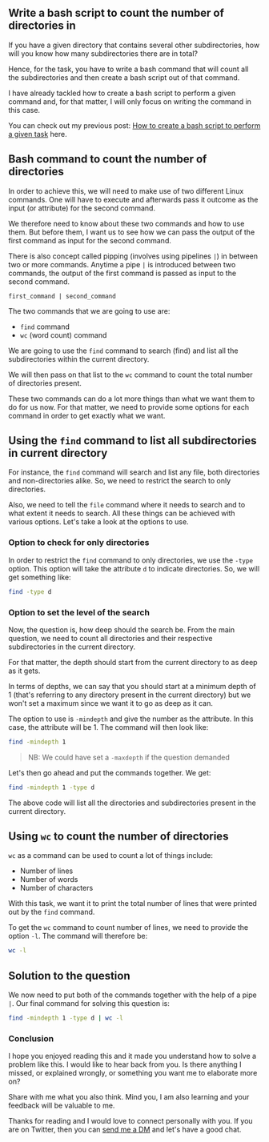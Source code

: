 ## Write a bash script to count the number of directories in

If you have a given directory that contains several other subdirectories, how will you know how many subdirectories there are in total?

Hence, for the task, you have to write a bash command that will count all the subdirectories and then create a bash script out of that command.

I have already tackled how to create a bash script to perform a given command and, for that matter, I will only focus on writing the command in this case.

You can check out my previous post: [How to create a bash script to perform a given task](https://medium.com/@ehoneahobed/how-to-write-a-script-that-performs-certain-commands-in-linux-ad4d9681a470) here. 

## Bash command to count the number of directories
In order to achieve this, we will need to make use of two different Linux commands. One will have to execute and afterwards pass it outcome as the input (or attribute) for the second command.

We therefore need to know about these two commands and how to use them. But before them, I want us to see how we can pass the output of the first command as input for the second command.

There is also concept called pipping (involves using pipelines `|`) in between two or more commands. Anytime a pipe `|` is introduced between two commands, the output of the first command is passed as input to the second command.

```
first_command | second_command
```

The two commands that we are going to use are:

- `find` command
- `wc` (word count) command

We are going to use the `find` command to search (find) and list all the subdirectories within the current directory.

We will then pass on that list to the `wc` command to count the total number of directories present.

These two commands can do a lot more things than what we want them to do for us now. For that matter, we need to provide some options for each command in order to get exactly what we want.

## Using the `find` command to list all subdirectories in current directory

For instance, the `find` command will search and list any file, both directories and non-directories alike. So, we need to restrict the search to only directories.

Also, we need to tell the `file` command where it needs to search and to what extent it needs to search. All these things can be achieved with various options. Let's take a look at the options to use.

### Option to check for only directories
In order to restrict the `find` command to only directories, we use the `-type` option. This option will take the attribute `d` to indicate directories. So, we will get something like:
```bash
find -type d
```

### Option to set the level of the search
Now, the question is, how deep should the search be. From the main question, we need to count all directories and their respective subdirectories in the current directory.

For that matter, the depth should start from the current directory to as deep as it gets.

In terms of depths, we can say that you should start at a minimum depth of 1 (that's referring to any directory present in the current directory) but we won't set a maximum since we want it to go as deep as it can.

The option to use is `-mindepth` and give the number as the attribute. In this case, the attribute will be 1. The command will then look like:

```bash
find -mindepth 1
```
> NB: We could have set a `-maxdepth` if the question demanded

Let's then go ahead and put the commands together. We get:

```bash
find -mindepth 1 -type d
```

The above code will list all the directories and subdirectories present in the current directory.

## Using `wc` to count the number of directories
`wc` as a command can be used to count a lot of things include:

- Number of lines
- Number of words
- Number of characters

With this task, we want it to print the total number of lines that were printed out by the `find` command.

To get the `wc` command to count number of lines, we need to provide the option `-l`. The command will therefore be:
```bash
wc -l
```

## Solution to the question
We now need to put both of the commands together with the help of a pipe `|`.
Our final command for solving this question is:
```bash
find -mindepth 1 -type d | wc -l
```
 
### Conclusion
I hope you enjoyed reading this and it made you understand how to solve a problem like this. I would like to hear back from you. Is there anything I missed, or explained wrongly, or something you want me to elaborate more on?

Share with me what you also think. Mind you, I am also learning and your feedback will be valuable to me.

Thanks for reading and I would love to connect personally with you. If you are on Twitter, then you can [send me a DM](https://twitter.com/ehoneahobed) and let's have a good chat.